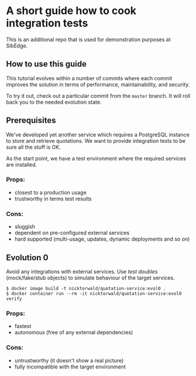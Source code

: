 # A short guide how to cook integration tests

This is an additional repo that is used for demonstration purposes at SibEdge.

## How to use this guide

This tutorial evolves within a number of commits where each commit improves the solution in terms of performance,
maintainability, and security.

To try it out, check out a particular commit from the `master` branch. It will roll back you to the needed evolution
state.

## Prerequisites

We've developed yet another service which requires a PostgreSQL instance to store and retrieve quotations. We want to
provide integration tests to be sure all the stuff is OK.

As the start point, we have a test environment where the required services are installed.

### Props:

- closest to a production usage
- trustworthy in terms test results

### Cons:

- sluggish
- dependent on pre-configured external services
- hard supported (multi-usage, updates, dynamic deployments and so on)

## Evolution 0

Avoid any integrations with external services. Use *test doubles* (mock/fake/stub objects) to simulate behaviour of the
target services.

```shell
$ docker image build -t nicktorwald/quotation-service:evol0 .
$ docker container run --rm -it nicktorwald/quotation-service:evol0 verify
```

### Props:

- fastest
- autonomous (free of any external dependencies)

### Cons:

- untrustworthy (it doesn't show a real picture)
- fully incompatible with the target environment
